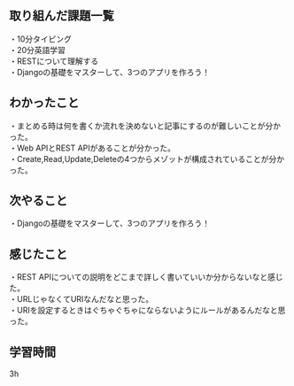## 取り組んだ課題一覧
・10分タイピング
<br>・20分英語学習
<br>・RESTについて理解する
<br>・Djangoの基礎をマスターして、3つのアプリを作ろう！
## わかったこと
・まとめる時は何を書くか流れを決めないと記事にするのが難しいことが分かった。
<br>・Web APIとREST APIがあることが分かった。
<br>・Create,Read,Update,Deleteの4つからメゾットが構成されていることが分かった。
## 次やること
・Djangoの基礎をマスターして、3つのアプリを作ろう！

## 感じたこと
・REST APIについての説明をどこまで詳しく書いていいか分からないなと感じた。
<br>・URLじゃなくてURIなんだなと思った。
<br>・URIを設定するときはぐちゃぐちゃにならないようにルールがあるんだなと思った。
## 学習時間
3h
